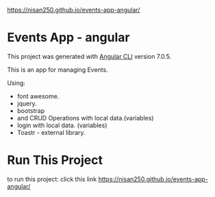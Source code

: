 https://nisan250.github.io/events-app-angular/
# Events App - angular

This project was generated with [Angular CLI](https://github.com/angular/angular-cli) version 7.0.5.

This is an app for managing Events.

Using:<br>
* font awesome.<br>
* jquery.<br>
* bootstrap<br>
* and CRUD Operations with local data.(variables)<br>
* login with local data. (variables)<br>
* Toastr - external library.

# Run This Project
to run this project:
click this link https://nisan250.github.io/events-app-angular/
